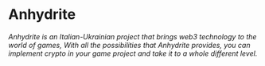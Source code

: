 # Anhydrite

###### Anhydrite is an Italian-Ukrainian project that brings web3 technology to the world of games, With all the possibilities that Anhydrite provides, you can implement crypto in your game project and take it to a whole different level.

